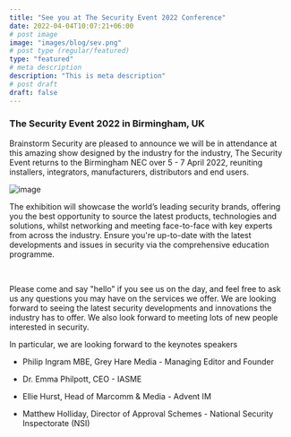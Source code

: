 ```yaml
---
title: "See you at The Security Event 2022 Conference"
date: 2022-04-04T10:07:21+06:00
# post image
image: "images/blog/sev.png"
# post type (regular/featured)
type: "featured"
# meta description
description: "This is meta description"
# post draft
draft: false
---
```



### The Security Event 2022 in Birmingham, UK

Brainstorm Security are pleased to announce we will be in attendance at this amazing show designed by the industry for the industry, The Security Event returns to the Birmingham NEC over 5 - 7 April 2022, reuniting installers, integrators, manufacturers, distributors and end users. 

![image](../../images/blog/secpeople.png)

The exhibition will showcase the world’s leading security brands, offering you the best opportunity to source the latest products, technologies and solutions, whilst networking and meeting face-to-face with key experts from across the industry. Ensure you're up-to-date with the latest developments and issues in security via the comprehensive education programme.

<br>

Please come and say "hello" if you see us on the day, and feel free to ask us any questions you may have on the services we offer. We are looking forward to seeing the latest security developments and innovations the industry has to offer. We also look forward to meeting lots of new people interested in security.

In particular, we are looking forward to the keynotes speakers 

* Philip Ingram MBE, Grey Hare Media - Managing Editor and Founder

* Dr. Emma Philpott, CEO - IASME

* Ellie Hurst, Head of Marcomm & Media - Advent IM

* Matthew Holliday, Director of Approval Schemes - National Security Inspectorate (NSI)


